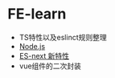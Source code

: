# FE-learn
- TS特性以及eslinct规则整理
- [Node.js]
- [ES-next 新特性]
- vue组件的二次封装



[//]: # (These are reference links used in the body of this note and get stripped out when the markdown processor does its job. There is no need to format nicely because it shouldn't be seen. Thanks SO )
 [Node.js]: <https://www.yuque.com/docs/share/7a910cd0-e495-420e-9ea8-ec7607a97663?# 《nodejs》>
[ES-next 新特性]:<https://www.yuque.com/docs/share/551aa1f9-4366-4ef4-8786-834aa53b3f5d?# 《ES新特性》>